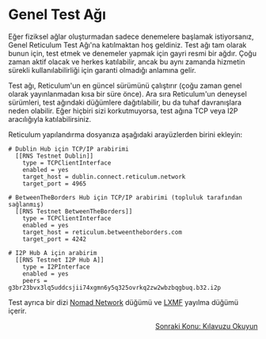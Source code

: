 # Genel Test Ağı
Eğer fiziksel ağlar oluşturmadan sadece denemelere başlamak istiyorsanız, Genel Reticulum Test Ağı'na katılmaktan hoş geldiniz. Test ağı tam olarak bunun için, test etmek ve denemeler yapmak için gayri resmi bir ağdır. Çoğu zaman aktif olacak ve herkes katılabilir, ancak bu aynı zamanda hizmetin sürekli kullanılabilirliği için garanti olmadığı anlamına gelir.

Test ağı, Reticulum'un en güncel sürümünü çalıştırır (çoğu zaman genel olarak yayınlanmadan kısa bir süre önce). Ara sıra Reticulum'un deneysel sürümleri, test ağındaki düğümlere dağıtılabilir, bu da tuhaf davranışlara neden olabilir. Eğer hiçbiri sizi korkutmuyorsa, test ağına TCP veya I2P aracılığıyla katılabilirsiniz.

Reticulum yapılandırma dosyanıza aşağıdaki arayüzlerden birini ekleyin:

```
# Dublin Hub için TCP/IP arabirimi
  [[RNS Testnet Dublin]]
    type = TCPClientInterface
    enabled = yes
    target_host = dublin.connect.reticulum.network
    target_port = 4965

# BetweenTheBorders Hub için TCP/IP arabirimi (topluluk tarafından sağlanmış)
  [[RNS Testnet BetweenTheBorders]]
    type = TCPClientInterface
    enabled = yes
    target_host = reticulum.betweentheborders.com
    target_port = 4242

# I2P Hub A için arabirim
  [[RNS Testnet I2P Hub A]]
    type = I2PInterface
    enabled = yes
    peers = g3br23bvx3lq5uddcsjii74xgmn6y5q325ovrkq2zw2wbzbqgbuq.b32.i2p
```

Test ayrıca bir dizi [Nomad Network](https://github.com/markqvist/nomadnet) düğümü ve [LXMF](https://github.com/markqvist/lxmf) yayılma düğümü içerir.

<p align="right"><a href="docs_tr.html">Sonraki Konu: Kılavuzu Okuyun</a></p>